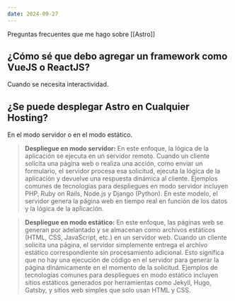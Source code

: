 ```yaml
---
date: 2024-09-27
---
```


Preguntas frecuentes que me hago sobre [[Astro]]
## ¿Cómo sé que debo agregar un framework como VueJS o ReactJS?

Cuando se necesita interactividad.

## ¿Se puede desplegar Astro en Cualquier Hosting?

En el modo servidor o en el modo estático.

>**Despliegue en modo servidor:** En este enfoque, la lógica de la aplicación se ejecuta en un servidor remoto. Cuando un cliente solicita una página web o realiza una acción, como enviar un formulario, el servidor procesa esa solicitud, ejecuta la lógica de la aplicación y devuelve una respuesta dinámica al cliente. Ejemplos comunes de tecnologías para despliegues en modo servidor incluyen PHP, Ruby on Rails, Node.js y Django (Python). En este modelo, el servidor genera la página web en tiempo real en función de los datos y la lógica de la aplicación.

>**Despliegue en modo estático:** En este enfoque, las páginas web se generan por adelantado y se almacenan como archivos estáticos (HTML, CSS, JavaScript, etc.) en un servidor web. Cuando un cliente solicita una página, el servidor simplemente entrega el archivo estático correspondiente sin procesamiento adicional. Esto significa que no hay una ejecución de código en el servidor para generar la página dinámicamente en el momento de la solicitud. Ejemplos de tecnologías comunes para despliegues en modo estático incluyen sitios estáticos generados por herramientas como Jekyll, Hugo, Gatsby, y sitios web simples que solo usan HTML y CSS.
